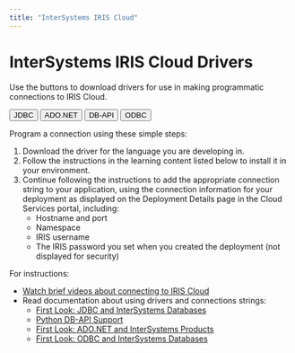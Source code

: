 ```yaml
---
title: "InterSystems IRIS Cloud"
---
```


# InterSystems IRIS Cloud Drivers

Use the buttons to download drivers for use in making programmatic connections to IRIS Cloud. 

<button class="btn" onclick="document.getElementById('java').click()">JDBC</button>
<a id="java" href="https://github.com/intersystems-community/iris-driver-distribution/blob/main/intersystems-jdbc-3.1.0.jar?raw=true" download target="_blank" hidden></a>
<button class="btn" onclick="document.getElementById('dotnet').click()">ADO.NET</button>
<a id="dotnet" href="https://github.com/intersystems-community/iris-driver-distribution/blob/main/InterSystems.Data.IRISClient.dll?raw=true" download target="_blank" hidden></a>
<button class="btn" onclick="document.getElementById('python').click()">DB-API</button>
<a id="python" href="https://github.com/intersystems-community/iris-driver-distribution/blob/main/intersystems_irispython-3.2.0-py3-none-any.whl?raw=true" download target="_blank" hidden></a>
<button class="btn" onclick="document.getElementById('Cplusplus').click()">ODBC</button>
<a id="Cplusplus" href="https://github.com/intersystems-community/iris-driver-distribution/tree/main/ODBC" target="_blank" hidden></a>

Program a connection using these simple steps:

1. Download the driver for the language you are developing in. 
2. Follow the instructions in the learning content listed below to install it in your environment.
3. Continue following the instructions to add the appropriate connection string to your application, using the connection information for your deployment as displayed on the Deployment Details page in the Cloud Services portal, including:
	- Hostname and port
	- Namespace
	- IRIS username
	- The IRIS password you set when you created the deployment (not displayed for security)

For instructions:
- [Watch brief videos about connecting to IRIS Cloud](https://learning.intersystems.com/course/view.php?name=SQLaaSConnect)
- Read documentation about using drivers and connections strings:
	- [First Look: JDBC and InterSystems Databases](https://docs.intersystems.com/irislatest/csp/docbook/DocBook.UI.Page.cls?KEY=AFL_jdbc)
	- [Python DB-API Support](https://docs.intersystems.com/iris20221/csp/docbook/DocBook.UI.Page.cls?KEY=BTPI_pyapi)
	- [First Look: ADO.NET and InterSystems Products](https://docs.intersystems.com/irislatest/csp/docbook/DocBook.UI.Page.cls?KEY=AFL_adonet)
	- [First Look: ODBC and InterSystems Databases](https://docs.intersystems.com/irislatest/csp/docbook/DocBook.UI.Page.cls?KEY=AFL_odbc)
